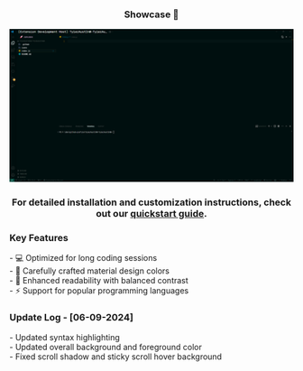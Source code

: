 <h3 align="center">Showcase 🎨</h3>

<div align="center">
  <img src="https://raw.githubusercontent.com/TylerAustInW/stylta-material-dark/refs/heads/Quickstart-MD/images/Showcase.png" alt="Stylta Material Dark Showcase">
</div>

<h3 align="center">
  For detailed installation and customization instructions, check out our <a href="https://github.com/TylerAustInW/stylta-material-dark/blob/Quickstart-MD/vsc-extension-quickstart.md">quickstart guide</a>.
</p>

<h3 align="left">Key Features</h3>

<p align="left">
- 💻 Optimized for long coding sessions<br>
- 🎨 Carefully crafted material design colors<br>
- 👀 Enhanced readability with balanced contrast<br>
- ⚡ Support for popular programming languages
</p>
<h3 align="left">Update Log - [06-09-2024]</h3>

<p align="left">
- Updated syntax highlighting<br>
- Updated overall background and foreground color<br>
- Fixed scroll shadow and sticky scroll hover background
</p>
